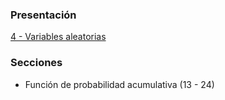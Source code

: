 ### Presentación

[4 - Variables aleatorias](https://www.overleaf.com/read/tqgnrvbdpdvr#f90d57)

### Secciones
- Función de probabilidad acumulativa (13 - 24)